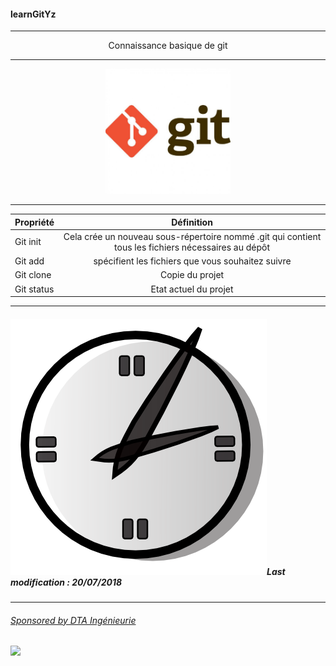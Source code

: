 #### learnGitYz
***
<p align="center">
	Connaissance basique de git
</p>


***
<p align="center">
 <img src="/images/git-logo.jpg" height="200px" alt="logogit">
</p>

***

| Propriété        | Définition    
| ------------- |:-------------:|
| Git init      | Cela crée un nouveau sous-répertoire nommé .git qui contient tous les fichiers nécessaires au dépôt | 
| Git add     | spécifient les fichiers que vous souhaitez suivre    | 
| Git clone | Copie du projet      | 
| Git status | Etat actuel du projet      | 


***
##### ![alt text](/images/icones/heure.png "heure")Last modification : 20/07/2018
***


###### [Sponsored by DTA Ingénieurie](/images/dta.png "entreprise")





<img src="http://s.4cdn.org/image/title/105.gif">